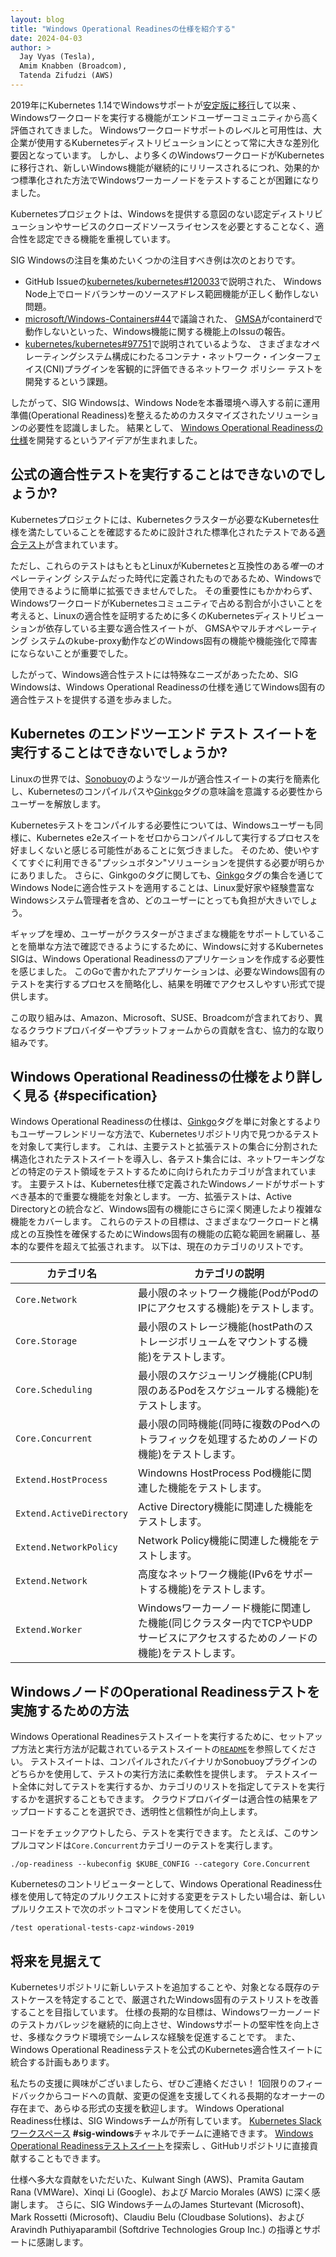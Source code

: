 ```yaml
---
layout: blog
title: "Windows Operational Readinesの仕様を紹介する"
date: 2024-04-03
author: >
  Jay Vyas (Tesla),
  Amim Knabben (Broadcom),
  Tatenda Zifudzi (AWS)
---
```


2019年にKubernetes 1.14でWindowsサポートが[安定版に移行](/blog/2019/03/25/kubernetes-1-14-release-announcement/)して以来 、Windowsワークロードを実行する機能がエンドユーザーコミュニティから高く評価されてきました。
Windowsワークロードサポートのレベルと可用性は、大企業が使用するKubernetesディストリビューションにとって常に大きな差別化要因となっています。
しかし、より多くのWindowsワークロードがKubernetesに移行され、新しいWindows機能が継続的にリリースされるにつれ、効果的かつ標準化された方法でWindowsワーカーノードをテストすることが困難になりました。

Kubernetesプロジェクトは、Windowsを提供する意図のない認定ディストリビューションやサービスのクローズドソースライセンスを必要とすることなく、適合性を認定できる機能を重視しています。

SIG Windowsの注目を集めたいくつかの注目すべき例は次のとおりです。

- GitHub Issueの[kubernetes/kubernetes#120033](https://github.com/kubernetes/kubernetes/issues/120033)で説明された、
  Windows Node上でロードバランサーのソースアドレス範囲機能が正しく動作しない問題。
- [microsoft/Windows-Containers#44](https://github.com/microsoft/Windows-Containers/issues/44)で議論された、
  [GMSA](https://learn.microsoft.com/en-us/windows-server/security/group-managed-service-accounts/group-managed-service-accounts-overview)がcontainerdで動作しないといった、Windows機能に関する機能上のIssuの報告。
- [kubernetes/kubernetes#97751](https://github.com/kubernetes/kubernetes/issues/97751)で説明されているような、
  さまざまなオペレーティングシステム構成にわたるコンテナ・ネットワーク・インターフェイス(CNI)プラグインを客観的に評価できるネットワーク ポリシー テストを開発するという課題。

したがって、SIG Windowsは、Windows Nodeを本番環境へ導入する前に運用準備(Operational Readiness)を整えるためのカスタマイズされたソリューションの必要性を認識しました。
結果として、 [Windows Operational Readinessの仕様](https://kep.k8s.io/2578)を開発するというアイデアが生まれました。

## 公式の適合性テストを実行することはできないのでしょうか?

Kubernetesプロジェクトには、Kubernetesクラスターが必要なKubernetes仕様を満たしていることを確認するために設計された標準化されたテストである[適合テスト](https://www.cncf.io/training/certification/software-conformance/#how)が含まれています。

ただし、これらのテストはもともとLinuxがKubernetesと互換性のある*唯一*のオペレーティング システムだった時代に定義されたものであるため、Windowsで使用できるように簡単に拡張できませんでした。
その重要性にもかかわらず、WindowsワークロードがKubernetesコミュニティで占める割合が小さいことを考えると、Linuxの適合性を証明するために多くのKubernetesディストリビューションが依存している主要な適合性スイートが、
GMSAやマルチオペレーティング システムのkube-proxy動作などのWindows固有の機能や機能強化で障害にならないことが重要でした。

したがって、Windows適合性テストには特殊なニーズがあったため、SIG Windowsは、Windows Operational Readinessの仕様を通じてWindows固有の適合性テストを提供する道を歩みました。

## Kubernetes のエンドツーエンド テスト スイートを実行することはできないでしょうか?

Linuxの世界では、[Sonobuoy](https://sonobuoy.io/)のようなツールが適合性スイートの実行を簡素化し、Kubernetesのコンパイルパスや[Ginkgo](https://onsi.github.io/ginkgo)タグの意味論を意識する必要性からユーザーを解放します。

Kubernetesテストをコンパイルする必要性については、Windowsユーザーも同様に、Kubernetes e2eスイートをゼロからコンパイルして実行するプロセスを好ましくないと感じる可能性があることに気づきました。
そのため、使いやすくてすぐに利用できる"プッシュボタン"ソリューションを提供する必要が明らかにありました。
さらに、Ginkgoのタグに関しても、[Ginkgo](https://onsi.github.io/ginkgo/)タグの集合を通じてWindows Nodeに適合性テストを適用することは、Linux愛好家や経験豊富なWindowsシステム管理者を含め、どのユーザーにとっても負担が大きいでしょう。

ギャップを埋め、ユーザーがクラスターがさまざまな機能をサポートしていることを簡単な方法で確認できるようにするために、Windowsに対するKubernetes SIGは、Windows Operational Readinessのアプリケーションを作成する必要性を感じました。
このGoで書かれたアプリケーションは、必要なWindows固有のテストを実行するプロセスを簡略化し、結果を明確でアクセスしやすい形式で提供します。

この取り組みは、Amazon、Microsoft、SUSE、Broadcomが含まれており、異なるクラウドプロバイダーやプラットフォームからの貢献を含む、協力的な取り組みです。

## Windows Operational Readinessの仕様をより詳しく見る {#specification}

Windows Operational Readinessの仕様は、[Ginkgo](https://onsi.github.io/ginkgo/)タグを単に対象とするよりもユーザーフレンドリーな方法で、Kubernetesリポジトリ内で見つかるテストを対象して実行します。
これは、主要テストと拡張テストの集合に分割された構造化されたテストスイートを導入し、各テスト集合には、ネットワーキングなどの特定のテスト領域をテストするために向けられたカテゴリが含まれています。
主要テストは、Kubernetes仕様で定義されたWindowsノードがサポートすべき基本的で重要な機能を対象とします。
一方、拡張テストは、Active Directoryとの統合など、Windows固有の機能にさらに深く関連したより複雑な機能をカバーします。
これらのテストの目標は、さまざまなワークロードと構成との互換性を確保するためにWindows固有の機能の広範な範囲を網羅し、基本的な要件を超えて拡張されます。
以下は、現在のカテゴリのリストです。

| カテゴリ名               | カテゴリの説明                                                                                                        |
| ------------------------ | --------------------------------------------------------------------------------------------------------------------|
| `Core.Network`           | 最小限のネットワーク機能(PodがPodのIPにアクセスする機能)をテストします。                                                  |
| `Core.Storage`           | 最小限のストレージ機能(hostPathのストレージボリュームをマウントする機能)をテストします。                                   |
| `Core.Scheduling`        | 最小限のスケジューリング機能(CPU制限のあるPodをスケジュールする機能)をテストします。                                       |
| `Core.Concurrent`        | 最小限の同時機能(同時に複数のPodへのトラフィックを処理するためのノードの機能)をテストします。                               |
| `Extend.HostProcess`     | Windowns HostProcess Pod機能に関連した機能をテストします。                                                             |
| `Extend.ActiveDirectory` | Active Directory機能に関連した機能をテストします。                                                                     |
| `Extend.NetworkPolicy`   | Network Policy機能に関連した機能をテストします。                                                                       |
| `Extend.Network`         | 高度なネットワーク機能(IPv6をサポートする機能)をテストします。                                                           |
| `Extend.Worker`          | Windowsワーカーノード機能に関連した機能(同じクラスター内でTCPやUDPサービスにアクセスするためのノードの機能)をテストします。   |

## WindowsノードのOperational Readinessテストを実施するための方法

Windows Operational Readinesテストスイートを実行するために、セットアップ方法と実行方法が記載されているテストスイートの[`README`](https://github.com/kubernetes-sigs/windows-operational-readiness/blob/main/README.md)を参照してください。
テストスイートは、コンパイルされたバイナリかSonobuoyプラグインのどちらかを使用して、テストの実行方法に柔軟性を提供します。
テストスイート全体に対してテストを実行するか、カテゴリのリストを指定してテストを実行するかを選択することもできます。
クラウドプロバイダーは適合性の結果をアップロードすることを選択でき、透明性と信頼性が向上します。

コードをチェックアウトしたら、テストを実行できます。
たとえば、このサンプルコマンドは`Core.Concurrent`カテゴリーのテストを実行します。

```shell
./op-readiness --kubeconfig $KUBE_CONFIG --category Core.Concurrent
```

Kubernetesのコントリビューターとして、Windows Operational Readiness仕様を使用して特定のプルリクエストに対する変更をテストしたい場合は、新しいプルリクエストで次のボットコマンドを使用してください。

```shell
/test operational-tests-capz-windows-2019
```

## 将来を見据えて

Kubernetesリポジトリに新しいテストを追加することや、対象となる既存のテストケースを特定することで、厳選されたWindows固有のテストリストを改善することを目指しています。
仕様の長期的な目標は、Windowsワーカーノードのテストカバレッジを継続的に向上させ、Windowsサポートの堅牢性を向上させ、多様なクラウド環境でシームレスな経験を促進することです。
また、Windows Operational Readinessテストを公式のKubernetes適合性スイートに統合する計画もあります。

私たちの支援に興味がございましたら、ぜひご連絡ください！
1回限りのフィードバックからコードへの貢献、変更の促進を支援してくれる長期的なオーナーの存在まで、あらゆる形式の支援を歓迎します。
Windows Operational Readiness仕様は、SIG Windowsチームが所有しています。
[Kubernetes Slack ワークスペース](https://slack.k8s.io/) **#sig-windows**チャネルでチームに連絡できます。
[Windows Operational Readinessテストスイート](https://github.com/kubernetes-sigs/windows-operational-readiness/#readme)を探索し 、GitHubリポジトリに直接貢献することもできます。

仕様へ多大な貢献をいただいた、Kulwant Singh (AWS)、Pramita Gautam Rana (VMWare)、Xinqi Li (Google)、および Marcio Morales (AWS) に深く感謝します。
さらに、SIG WindowsチームのJames Sturtevant (Microsoft)、Mark Rossetti (Microsoft)、Claudiu Belu (Cloudbase Solutions)、および Aravindh Puthiyaparambil (Softdrive Technologies Group Inc.) の指導とサポートに感謝します。
